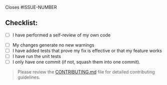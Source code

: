 Closes #ISSUE-NUMBER

## Checklist:

- [ ] I have performed a self-review of my own code
<!-- TODO
- [ ] I have documented my code in accordance with the [documentation guidelines](https://github.com/icon-project/community/blob/main/guidelines/technical/software-development-guidelines.md#documentation)
-->
- [ ] My changes generate no new warnings
- [ ] I have added tests that prove my fix is effective or that my feature works
- [ ] I have run the unit tests
- [ ] I only have one commit (if not, squash them into one commit).
<!-- TODO
- [ ] I have a descriptive commit message that adheres to the [commit message guidelines](https://github.com/icon-project/community/blob/main/guidelines/technical/software-development-guidelines.md#commit-messages)
-->

> Please review the [CONTRIBUTING.md](/CONTRIBUTING.md) file for detailed contributing guidelines.

